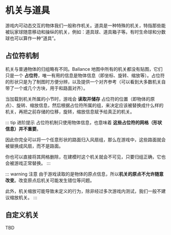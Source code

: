 # 机关与道具

游戏内可动态交互的物体我们一般称作机关。道具是一种特殊的机关，特指那些能被玩家球随意移动和操纵的机关，例如：道具球、道具箱子等。有时生命球和分数球也可以算作一种“道具”。

## 占位符机制

机关与普通物体的归组略有不同。Ballance 地图中所有的机关都没有贴图，它们只是一个 **占位符**，唯一有用的信息是物体信息（即坐标、旋转、缩放等）。占位符的形状只是为了制图时方便分辨，以及提供一个对齐参考（可以看到大多数机关自带了一个或几个方块，用于和路面对齐）。

当加载到机关所属的小节时，游戏会 **读取并储存** 占位符的位置（即物体的原点）、旋转、缩放信息，然后根据占位符所属的组，来决定应该被替换成什么样的机关，再把之前存储的位移，旋转，缩放信息赋予给真正的机关。

::: tip 进阶提示
占位符机制只使用物体信息，也意味着 **这些占位符的网格（形状信息）并不重要**。

因此你完全可以将一个任意形状的路面归入风扇组，那么在游戏中，这些路面就会被替换成风扇，而不是路面。

你也可以直接将其网格删除，在建模时这个机关就会不可见，只要归组正确，它也会被游戏正常替换。
:::

::: warning 注意
由于游戏读取的是物体的原点信息，所以**机关的原点不允许随意改变**。改变原点后机关可能发生错位等问题。

此外，机关缩放可能导致未定义的行为，除非经过多次游戏内测试，我们一般不建议缩放机关。
:::

## 自定义机关

TBD
